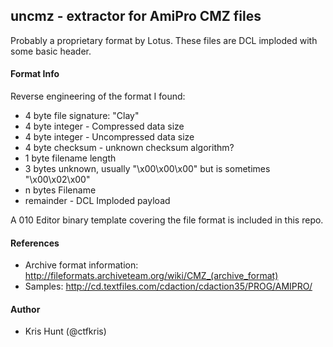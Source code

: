 ## uncmz - extractor for AmiPro CMZ files

Probably a proprietary format by Lotus. These files are DCL imploded with some basic
header.

#### Format Info

Reverse engineering of the format I found:

- 4 byte file signature: "Clay"
- 4 byte integer - Compressed data size
- 4 byte integer - Uncompressed data size
- 4 byte checksum - unknown checksum algorithm?
- 1 byte filename length
- 3 bytes unknown, usually "\x00\x00\x00" but is sometimes "\x00\x02\x00"
- n bytes Filename 
- remainder - DCL Imploded payload

A 010 Editor binary template covering the file format is included in this repo.

#### References

- Archive format information: http://fileformats.archiveteam.org/wiki/CMZ_(archive_format)
- Samples: http://cd.textfiles.com/cdaction/cdaction35/PROG/AMIPRO/

#### Author

- Kris Hunt (@ctfkris)